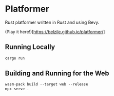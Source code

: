 # Platformer

Rust platformer written in Rust and using Bevy.

(Play it here!)[https://belzile.github.io/platformer/]

## Running Locally

```rs
cargo run
```

## Building and Running for the Web

```rs
wasm-pack build --target web --release
npx serve .
```